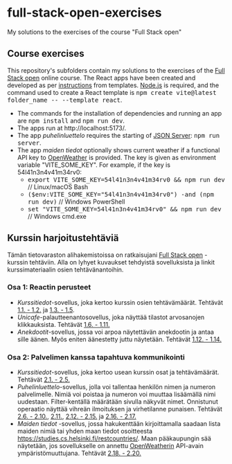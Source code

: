 # full-stack-open-exercises
My solutions to the exercises of the course "Full Stack open"

## Course exercises
This repository's subfolders contain my solutions to the exercises of the [Full Stack open](https://fullstackopen.com/) online course.
The React apps have been created and developed as per [instructions](https://fullstackopen.com/osa1/reactin_alkeet) from templates.
[Node.js](https://nodejs.org/) is required, and the command used to create a React template is <kbd>npm create vite@latest folder_name -- --template react</kbd>.
- The commands for the installation of dependencies and running an app are <kbd>npm install</kbd> and <kbd>npm run dev</kbd>.
- The apps run at http://localhost:5173/.
- The app _puhelinluettelo_ requires the starting of [JSON Server](https://github.com/typicode/json-server): <kbd> npm run server</kbd>.
- The app _maiden tiedot_ optionally shows current weather if a functional API key to [OpenWeather](https://openweathermap.org/) is provided. The key is given as environment variable "VITE_SOME_KEY". For example, if the key is 54l41n3n4v41m34rv0:
    - <kbd>export VITE_SOME_KEY=54l41n3n4v41m34rv0 && npm run dev</kbd> // Linux/macOS Bash
    - <kbd>($env:VITE_SOME_KEY="54l41n3n4v41m34rv0") -and (npm run dev)</kbd> // Windows PowerShell
    - <kbd>set "VITE_SOME_KEY=54l41n3n4v41m34rv0" && npm run dev</kbd> // Windows cmd.exe


## Kurssin harjoitustehtäviä
Tämän tietovaraston alihakemistoissa on ratkaisujani [Full Stack open](https://fullstackopen.com/) -kurssin tehtäviin.
Alla on lyhyet kuvaukset tehdyistä sovelluksista ja linkit kurssimateriaalin osien tehtävänantoihin.

### Osa 1: Reactin perusteet
- _Kurssitiedot_-sovellus, joka kertoo kurssin osien tehtävämäärät.
Tehtävät [1.1. - 1.2.](https://fullstackopen.com/osa1/reactin_alkeet#tehtavat-1-1-1-2) ja
[1.3. - 1.5](https://fullstackopen.com/osa1/java_scriptia#tehtavat-1-3-1-5).
- _Unicafe_-palautteenantosovellus, joka näyttää tilastot arvosanojen klikkauksista.
Tehtävät [1.6. - 1.11.](https://fullstackopen.com/osa1/monimutkaisempi_tila_reactin_debuggaus#tehtavat-1-6-1-14)
- _Anekdootit_-sovellus, jossa voi arpoa näytettävän anekdootin ja antaa sille äänen. Myös eniten äänestetty juttu näytetään.
Tehtävät [1.12. - 1.14.](https://fullstackopen.com/osa1/monimutkaisempi_tila_reactin_debuggaus#tehtavat-1-6-1-14)

### Osa 2: Palvelimen kanssa tapahtuva kommunikointi
- _Kurssitiedot_-sovellus, joka kertoo usean kurssin osat ja tehtävämäärät.
Tehtävät [2.1. - 2.5.](https://fullstackopen.com/osa2/kokoelmien_renderointi_ja_moduulit#tehtavat-2-1-2-5)
- _Puhelinluettelo_-sovellus, jolla voi tallentaa henkilön nimen ja numeron palvelimelle.
 Nimiä voi poistaa ja numeron voi muuttaa lisäämällä nimi uudestaan.
 Filter-kentällä määrätään sivulla näkyvät nimet.
 Onnistunut operaatio näyttää vihreän ilmoituksen ja virhetilanne punaisen.
 Tehtävät [2.6. - 2.10.](https://fullstackopen.com/osa2/lomakkeiden_kasittely#tehtavat-2-6-2-10),
[2.11.](https://fullstackopen.com/osa2/palvelimella_olevan_datan_hakeminen#tehtava-2-11),
[2.12. - 2.15.](https://fullstackopen.com/osa2/palvelimella_olevan_datan_muokkaaminen#tehtavat-2-12-2-15)
ja [2.16. - 2.17.](https://fullstackopen.com/osa2/tyylien_lisaaminen_react_sovellukseen#tehtavat-2-16-2-17)
- _Maiden tiedot_ -sovellus, jossa hakukenttään kirjoittamalla saadaan lista maiden nimiä tai yhden maan tiedot osoitteesta https://studies.cs.helsinki.fi/restcountries/.
Maan pääkaupungin sää näytetään, jos sovellukselle on annettu [OpenWeatherin](https://openweathermap.org/) API-avain ympäristömuuttujana.
Tehtävät [2.18. - 2.20.](https://fullstackopen.com/osa2/tyylien_lisaaminen_react_sovellukseen#tehtavat-2-18-2-20)
